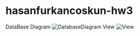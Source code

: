 # hasanfurkancoskun-hw3
DataBase Diagram
![DatabaseDiagram](https://user-images.githubusercontent.com/96010070/166964019-cf21f2fd-d21f-43a8-983c-7d9a331e3768.JPG)
View
![View](https://user-images.githubusercontent.com/96010070/166964083-af03118d-4d5e-4a1c-9b39-91e6df140802.JPG)

